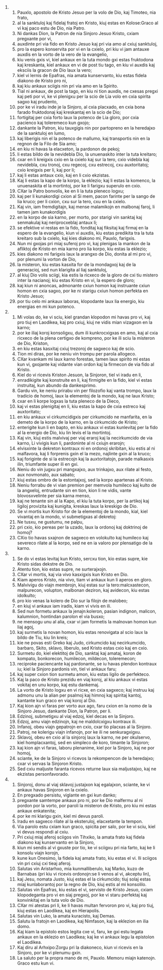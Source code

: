 <ol>
  <li>
    <ol>
      <li>Pauxlo, apostolo de Kristo Jesuo per la volo de Dio, kaj Timoteo, nia frato,</li>
      <li>al la sanktuloj kaj fidelaj fratoj en Kristo, kiuj estas en Kolose:Graco al vi kaj paco estu de Dio, nia Patro.</li>
      <li>Ni dankas Dion, la Patron de nia Sinjoro Jesuo Kristo, cxiam pregxante por vi,</li>
      <li>auxdinte pri via fido en Kristo Jesuo kaj pri via amo al cxiuj sanktuloj,</li>
      <li>pro la espero konservita por vi en la cxielo, pri kiu vi jam antauxe auxdis en la vorto de la vero de la evangelio,</li>
      <li>kiu venis gxis vi, kiel ankaux en la tuta mondo gxi estas fruktodona kaj kreskanta, kiel ankaux en vi de post tiu tago, en kiu vi auxdis kaj eksciis la gracon de Dio laux la vero;</li>
      <li>kiel vi lernis de Epafras, nia amata kunservanto, kiu estas fidela diakono de Kristo pro ni,</li>
      <li>kaj kiu ankaux sciigis nin pri via amo en la Spirito.</li>
      <li>Tial ni ankaux, de post la tago, en kiu ni tion auxdis, ne cxesas pregxi kaj peti por vi, ke vi plenigxu per la scio de Lia volo en cxia spirita sagxo kaj prudento,</li>
      <li>por ke vi iradu inde je la Sinjoro, al cxia placxado, en cxia bona farado fruktodonaj kaj kreskantaj en la scio de Dio;</li>
      <li>fortigitaj per cxia forto laux la potenco de Lia gloro, por cxia pacienco kaj toleremeco kun gxojo;</li>
      <li>dankante la Patron, kiu tauxgigis nin por partopreno en la heredajxo de la sanktuloj en lumo,</li>
      <li>kaj liberigis nin el la potenco de mallumo, kaj transportis nin en la regnon de la Filo de Sia amo;</li>
      <li>en kiu ni havas la elacxeton, la pardonon de pekoj;</li>
      <li>li estas bildo de la nevidebla Dio, la unuenaskito inter la tuta kreitaro;</li>
      <li>cxar en li kreigxis cxio en la cxielo kaj sur la tero, cxio videbla kaj nevidebla, cxu tronoj, cxu regecoj, cxu estrecoj, cxu auxtoritatoj; cxio kreigxis per li, kaj por li;</li>
      <li>kaj li estas antaux cxio, kaj en li cxio ekzistas.</li>
      <li>Kaj li estas la kapo de la korpo, la eklezio; kaj li estas la komenco,  la unuenaskita el la mortintoj, por ke li farigxu superulo en cxio.</li>
      <li>CXar la Patro bonvolis, ke en li la tuta pleneco logxu;</li>
      <li>kaj per li kunakordigi cxion al Si mem, pacon farinte per la sango de lia kruco; per li cxion, cxu sur la tero, cxu en la cxielo.</li>
      <li>Kaj vin, iam fremdigitajn, kaj mense malamikojn en malbonaj faroj, li tamen jam kunakordigis</li>
      <li>en la korpo de sia karno, per morto, por starigi vin sanktaj kaj senmakulaj kaj neriprocxeblaj antaux li;</li>
      <li>se efektive vi restas en la fido, fonditaj kaj fiksitaj kaj firmaj en la espero de la evangelio, kiun vi auxdis, kiu estas predikita tra la tuta kreitaro sub la cxielo, kaj kies diakono mi, Pauxlo, farigxis.</li>
      <li>Nun mi gxojas pri miaj suferoj pro vi, kaj plenigas la mankon de la afliktoj de Kristo en mia karno pro lia korpo, kiu estas la eklezio;</li>
      <li>kies diakono mi farigxis laux la arangxo de Dio, donita al mi pro vi,  por plenumi la vorton de Dio,</li>
      <li>la misteron, kiu estas kasxita for de la mondagxoj kaj de la generacioj,  sed nun klarigita al liaj sanktuloj,</li>
      <li>al kiuj Dio volis sciigi, kia estis la ricxeco de la gloro de cxi tiu mistero inter la nacianoj; kiu estas Kristo en vi, la espero de gloro;</li>
      <li>kaj kiun ni anoncas, admonante cxiun homon kaj instruante cxiun homon en cxia sagxo, por ke ni starigu cxiun homon perfekta en Kristo Jesuo;</li>
      <li>por tiu celo mi ankaux laboras, klopodante laux lia energio, kiu energias en mi kun potenco.</li>
    </ol>
  </li>
  <li>
    <ol>
      <li>Mi volas do, ke vi sciu, kiel grandan klopodon mi havas pro vi, kaj pro tiuj en Laodikea, kaj pro cxiuj, kiuj ne vidis mian vizagxon en la karno;</li>
      <li>por ke iliaj koroj konsoligxu, dum ili kunkrocxigxas en amo, kaj al cxia ricxeco de la plena certigxo de kompreno, por ke ili sciu la misteron de Dio,  Kriston,</li>
      <li>en kiu estas kasxitaj cxiuj trezoroj de sagxeco kaj de scio.</li>
      <li>Tion mi diras, por ke neniu vin trompu per parola allogeco.</li>
      <li>CXar kvankam mi laux karno forestas, tamen laux spirito mi estas kun vi,  gxojante kaj vidante vian ordon kaj la firmecon de via fido al Kristo.</li>
      <li>Kiel do vi ricevis Kriston Jesuon, la Sinjoron, tiel vi iradu en li,</li>
      <li>enradikigite kaj konstruite en li, kaj firmigite en la fido, kiel vi estas instruitaj, kun abundo da dankesprimo.</li>
      <li>Gardu vin, ke neniu prirabu vin per filozofio kaj vanta trompo, laux la tradicio de homoj, laux la elementoj de la mondo, kaj ne laux Kristo;</li>
      <li>cxar en li korpe logxas la tuta pleneco de la Dieco,</li>
      <li>kaj vi estas plenigitaj en li, kiu estas la kapo de cxia estreco kaj auxtoritato;</li>
      <li>en kiu ankaux vi cirkumcidigxis per cirkumcido ne manfarita, en la demeto de la korpo de la karno, en la cirkumcido de Kristo;</li>
      <li>enterigite kun li en bapto, en kiu ankaux vi estas kunlevitaj per la fido al la energio de Dio, kiu lin levis el la mortintoj.</li>
      <li>Kaj vin, kiuj estis malvivaj per viaj eraroj kaj la necirkumcido de via karno, Li vivigis kun li, pardoninte al ni cxiujn erarojn;</li>
      <li>elvisxinte la dekreton kontraux ni en ordonoj skribitan, kiu estis al ni malfavora, kaj li forprenis gxin el la mezo, najlinte gxin al la kruco;</li>
      <li>kaj foriginte de si la estrecojn kaj la auxtoritatojn, parade malkasxis ilin, triumfante super ili en gxi.</li>
      <li>Neniu do vin jugxu pri mangxajxo, aux trinkajxo, aux rilate al festo,  aux novmonato, aux sabato;</li>
      <li>kiuj estas ombro de la estontajxoj, sed la korpo apartenas al Kristo.</li>
      <li>Neniu forrabu de vi vian premion per memvola humileco kaj kulto de la angxeloj, entrudante sin en tion, kion li ne vidis, vante blovosxvelinte per sia karna menso,</li>
      <li>kaj ne tenante sin al la Kapo, el kiu la tuta korpo, per la artikoj kaj ligiloj provizita kaj kunigita, kreskas laux la kreskigo de Dio.</li>
      <li>Se vi mortis kun Kristo for de la elementoj de la mondo, kial, kiel vivantaj en la mondo, vi submetigxas al dekretoj:</li>
      <li>Ne tusxu, ne gustumu, ne palpu,</li>
      <li>pri cxio, kio pereas per la uzado, laux la ordonoj kaj doktrinoj de homoj?</li>
      <li>CXio tio havas sxajnon de sagxeco en volokulto kaj humileco kaj severeco rilate al la korpo, sed ne en ia valoro por plensatigo de la karno.</li>
    </ol>
  </li>
  <li>
    <ol>
      <li>Se do vi estas levitaj kun Kristo, sercxu tion, kio estas supre, kie Kristo sidas dekstre de Dio.</li>
      <li>Atentu tion, kio estas supre, ne surterajxojn.</li>
      <li>CXar vi mortis, kaj via vivo kasxigxis kun Kristo en Dio.</li>
      <li>Kiam aperos Kristo, nia vivo, tiam vi ankaux kun li aperos en gloro.</li>
      <li>Malvivigu do viajn membrojn, kiuj estas sur la tero:malcxastecon,  malpurecon, volupton, malbonan deziron, kaj avidecon, kiu estas idolkulto;</li>
      <li>pro kio venas la kolero de Dio sur la filojn de malobeo;</li>
      <li>en kiuj vi ankaux iam iradis, kiam vi vivis en ili.</li>
      <li>Sed nun formetu ankaux la jenajn:koleron, pasian indignon, malicon,  kalumnion, hontindan parolon el via busxo;</li>
      <li>ne mensogu unu al alia, cxar vi jam formetis la malnovan homon kun liaj agoj,</li>
      <li>kaj surmetis la novan homon, kiu estas renovigata al scio laux la bildo de Tiu, kiu lin kreis;</li>
      <li>kie ne povas esti Greko kaj Judo, cirkumcido kaj necirkumcido, barbaro,  Skito, sklavo, liberulo, sed Kristo estas cxio kaj en cxio.</li>
      <li>Surmetu do, kiel elektitoj de Dio, sanktaj kaj amataj, koron de kompato,  bonkorecon, humilecon, mildecon, toleremecon;</li>
      <li>reciproke paciencante kaj pardonante, se iu havas plendon kontraux iu;  kiel la Sinjoro pardonis vin, tiel vi ankaux faru;</li>
      <li>kaj super cxion tion surmetu amon, kiu estas ligilo de perfekteco.</li>
      <li>Kaj la paco de Kristo prezidu en viaj koroj, al kiu ankaux vi estas vokitaj en unu korpo, kaj estu dankemaj.</li>
      <li>La vorto de Kristo logxu en vi ricxe, en cxia sagxeco; kaj instruu kaj admonu unu la alian per psalmoj kaj himnoj kaj spiritaj kantoj, kantante kun graco en viaj koroj al Dio.</li>
      <li>Kaj kion ajn vi faras per vorto aux ago, faru cxion en la nomo de la Sinjoro Jesuo, dankante Dion, la Patron, per li.</li>
      <li>Edzinoj, submetigxu al viaj edzoj, kiel decas en la Sinjoro.</li>
      <li>Edzoj, amu viajn edzinojn, kaj ne maldolcxigxu kontraux ili.</li>
      <li>Infanoj, obeu viajn gepatrojn en cxio, cxar tio placxas al la Sinjoro.</li>
      <li>Patroj, ne kolerigu viajn infanojn, por ke ili ne senkuragxigxu.</li>
      <li>Sklavoj, obeu en cxio al la sinjoroj laux la karno, ne per okulservo,  kiel homplacxantoj, sed en simpleco de koro, timante la Sinjoron;</li>
      <li>kaj kion ajn vi faras, laboru plenanime, kiel por la Sinjoro, kaj ne por homoj,</li>
      <li>sciante, ke de la Sinjoro vi ricevos la rekompencon de la heredajxo;  cxar vi servas la Sinjoron Kristo.</li>
      <li>Sed cxiu maljuste faranta ricevos returne laux sia maljustajxo, kaj ne ekzistas personfavorado.</li>
    </ol>
  </li>
  <li>
    <ol>
      <li>Sinjoroj, donu al viaj sklavoj justajxon kaj egalajxon, sciante, ke vi ankaux havas Sinjoron en la cxielo.</li>
      <li>En pregxado persistu, viglante en gxi kun danko;</li>
      <li>pregxante samtempe ankaux pro ni, por ke Dio malfermu al ni pordon por la vorto, por paroli la misteron de Kristo, pro kiu mi estas ankaux enkatenita;</li>
      <li>por ke mi klarigu gxin, kiel mi devus paroli.</li>
      <li>Iradu en sagxeco rilate al la eksteruloj, elacxetante la tempon.</li>
      <li>Via parolo estu cxiam kun graco, spicita per salo, por ke vi sciu, kiel vi devus respondi al cxiu.</li>
      <li>Pri cxiuj miaj aferoj sciigos vin Tihxiko, la amata frato kaj fidela diakono kaj kunservanto en la Sinjoro,</li>
      <li>kiun mi sendis al vi gxuste por tio, ke vi sciigxu pri nia farto, kaj ke li konsolu viajn korojn,</li>
      <li>kune kun Onesimo, la fidela kaj amata frato, kiu estas el vi. Ili sciigos vin pri cxiuj cxi tieaj aferoj.</li>
      <li>Salutas vin Aristarhxo, mia kunmalliberulo, kaj Marko, kuzo de Barnabas (pri kiu vi ricevis ordonojn:se li venos al vi, akceptu lin),</li>
      <li>kaj Jesu, nomata Justo, kiuj estas el la cirkumcido; tiuj solaj estas miaj kunlaborantoj por la regno de Dio, kiuj estis al mi konsolilo.</li>
      <li>Salutas vin Epafras, kiu estas el vi, servisto de Kristo Jesuo, cxiam klopodeganta pro vi en siaj pregxoj, por ke vi staru perfektaj kaj konvinkitaj en la tuta volo de Dio.</li>
      <li>CXar mi atestas pri li, ke li havas multan fervoron pro vi, kaj pro tiuj, kiuj estas en Laodikea, kaj en Hierapolis.</li>
      <li>Salutas vin Luko, la amata kuracisto, kaj Demas.</li>
      <li>Salutu la fratojn en Laodikea, kaj Nimfason, kaj la eklezion en ilia domo.</li>
      <li>Kaj kiam la epistolo estos legita cxe vi, faru, ke gxi estu legata ankaux en la eklezio en Laodikea; kaj ke vi ankaux legu la epistolon el Laodikea.</li>
      <li>Kaj diru al Arhxipo:Zorgu pri la diakoneco, kiun vi ricevis en la Sinjoro, por ke vi plenumu gxin.</li>
      <li>La saluto per la propra mano de mi, Pauxlo. Memoru miajn katenojn. Graco estu kun vi.</li>
    </ol>
  </li>
</ol>